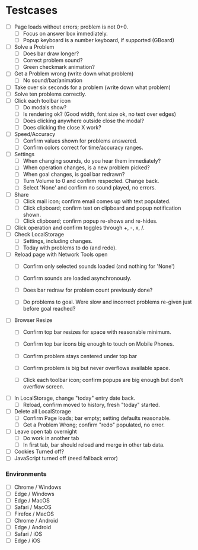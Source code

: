 # Testcases

- [ ] Page loads without errors; problem is not 0+0.
  - [ ] Focus on answer box immediately.
  - [ ] Popup keyboard is a number keyboard, if supported (GBoard)
- [ ] Solve a Problem
  - [ ] Does bar draw longer?
  - [ ] Correct problem sound?
  - [ ] Green checkmark animation?
- [ ] Get a Problem wrong (write down what problem)
  - [ ] No sound/bar/animation
- [ ] Take over six seconds for a problem (write down what problem)
- [ ] Solve ten problems correctly.
- [ ] Click each toolbar icon
  - [ ] Do modals show?
  - [ ] Is rendering ok? (Good width, font size ok, no text over edges)
  - [ ] Does clicking anywhere outside close the modal?
  - [ ] Does clicking the close X work?
- [ ] Speed/Accuracy
  - [ ] Confirm values shown for problems answered.
  - [ ] Confirm colors correct for time/accuracy ranges.
- [ ] Settings
  - [ ] When changing sounds, do you hear them immediately?
  - [ ] When operation changes, is a new problem picked?
  - [ ] When goal changes, is goal bar redrawn?
  - [ ] Turn Volume to 0 and confirm respected. Change back.
  - [ ] Select 'None' and confirm no sound played, no errors.
- [ ] Share
  - [ ] Click mail icon; confirm email comes up with text populated.
  - [ ] Click clipboard; confirm text on clipboard and popup notification shown.
  - [ ] Click clipboard; confirm popup re-shows and re-hides.
- [ ] Click operation and confirm toggles through +, -, x, /.
- [ ] Check LocalStorage
  - [ ] Settings, including changes.
  - [ ] Today with problems to do (and redo).
- [ ] Reload page with Network Tools open
  - [ ] Confirm only selected sounds loaded (and nothing for 'None')
  - [ ] Confirm sounds are loaded asynchronously.
  - [ ] Does bar redraw for problem count previously done?
  - [ ] Do problems to goal. Were slow and incorrect problems re-given just before goal reached?



- [ ] Browser Resize
  - [ ] Confirm top bar resizes for space with reasonable minimum.
  - [ ] Confirm top bar icons big enough to touch on Mobile Phones.
  - [ ] Confirm problem stays centered under top bar
  - [ ] Confirm problem is big but never overflows available space.
  - [ ] Click each toolbar icon; confirm popups are big enough but don't overflow screen.



- [ ] In LocalStorage, change "today" entry date back.
  - [ ] Reload, confirm moved to history, fresh "today" started.

- [ ] Delete all LocalStorage
  - [ ] Confirm Page loads; bar empty; setting defaults reasonable.
  - [ ] Get a Problem Wrong; confirm "redo" populated, no error.

- [ ] Leave open tab overnight
  - [ ] Do work in another tab
  - [ ] In first tab, bar should reload and merge in other tab data.

- [ ] Cookies Turned off?
- [ ] JavaScript turned off (need fallback error)
 
### Environments

- [ ] Chrome / Windows
- [ ] Edge / Windows
- [ ] Edge / MacOS
- [ ] Safari / MacOS
- [ ] Firefox / MacOS
- [ ] Chrome / Android
- [ ] Edge / Android
- [ ] Safari / iOS
- [ ] Edge / iOS